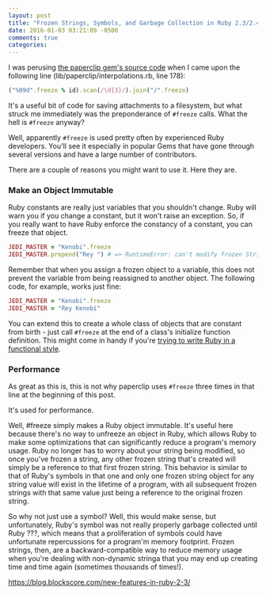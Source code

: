 ```yaml
---
layout: post
title: "Frozen Strings, Symbols, and Garbage Collection in Ruby 2.3/2.4"
date: 2016-01-03 03:21:09 -0500
comments: true
categories: 
---
```


I was perusing [the paperclip gem's source code](https://github.com/thoughtbot/paperclip) when I came upon the following line (lib/paperclip/interpolations.rb, line 178):

```ruby
("%09d".freeze % id).scan(/\d{3}/).join("/".freeze)
```

It's a useful bit of code for saving attachments to a filesystem, but what struck me immediately was the preponderance of `#freeze` calls. What the hell is `#freeze` anyway?

Well, apparently `#freeze` is used pretty often by experienced Ruby developers. You'll see it especially in popular Gems that have gone through several versions and have a large number of contributors.

There are a couple of reasons you might want to use it. Here they are.

### Make an Object Immutable ###

Ruby constants are really just variables that you shouldn't change. Ruby will warn you if you change a constant, but it won't raise an exception. So, if you really want to have Ruby enforce the constancy of a constant, you can freeze that object.

```ruby
JEDI_MASTER = "Kenobi".freeze
JEDI_MASTER.prepend("Rey ") # => RuntimeError: can't modify frozen String
```

Remember that when you assign a frozen object to a variable, this does not prevent the variable from being reassigned to another object. The following code, for example, works just fine:

```ruby
JEDI_MASTER = "Kenobi".freeze
JEDI_MASTER = "Rey Kenobi"
```

You can extend this to create a whole class of objects that are constant from birth - just call `#freeze` at the end of a class's initialize function definition. This might come in handy if you're [trying to write Ruby in a functional style](http://blog.honeybadger.io/when-to-use-freeze-and-frozen-in-ruby/).

### Performance ###

As great as this is, this is not why paperclip uses `#freeze` three times in that line at the beginning of this post.

It's used for performance.

Well, #freeze simply makes a Ruby object immutable. It's useful here because there's no way to unfreeze an object in Ruby, which allows Ruby to make some optimizations that can significantly reduce a program's memory usage. Ruby no longer has to worry about your string being modified, so once you've frozen a string, any other frozen string that's created will simply be a reference to that first frozen string. This behavior is similar to that of Ruby's symbols in that one and only one frozen string object for any string value will exist in the lifetime of a program, with all subsequent frozen strings with that same value just being a reference to the original frozen string.

So why not just use a symbol? Well, this would make sense, but unfortunately, Ruby's symbol was not really properly garbage collected until Ruby ???, which means that a proliferation of symbols could have unfortunate repercussions for a program'm memory footprint. Frozen strings, then, are a backward-compatible way to reduce memory usage when you're dealing with non-dynamic stringa that you may end up creating time and time again (sometimes thousands of times!).

https://blog.blockscore.com/new-features-in-ruby-2-3/